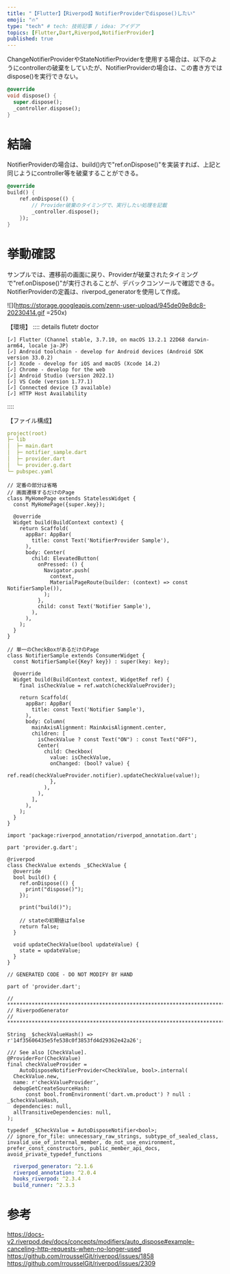 ```yaml
---
title: "【Flutter】【Riverpod】NotifierProviderでdispose()したい"
emoji: "🔥"
type: "tech" # tech: 技術記事 / idea: アイデア
topics: [Flutter,Dart,Riverpod,NotifierProvider]
published: true
---
```


ChangeNotifierProviderやStateNotifierProviderを使用する場合は、以下のようにcontrollerの破棄をしていたが、NotifierProviderの場合は、この書き方ではdispose()を実行できない。

```dart
@override
void dispose() {
  super.dispose();
  _controller.dispose();
}
```


# 結論
NotifierProviderの場合は、build()内で"ref.onDispose()"を実装すれば、上記と同じようにcontroller等を破棄することができる。

```dart
@override
build() {
    ref.onDispose(() {
        // Provider破棄のタイミングで、実行したい処理を記載
        _controller.dispose();
    });
}
```

<!-- ※【build()とは？】 -->
<!-- buildについての説明 -->
<!-- build()は、Providerの実装に必要なメソッドで、Providerの状態を返すメソッド。 -->
<!-- build()は、Providerの状態が変更された場合に、再度実行される。 -->


# 挙動確認
サンプルでは、遷移前の画面に戻り、Providerが破棄されたタイミングで"ref.onDispose()"が実行されることが、デバックコンソールで確認できる。
NotifierProviderの定義は、riverpod_generatorを使用して作成。

![](https://storage.googleapis.com/zenn-user-upload/945de09e8dc8-20230414.gif =250x)


【環境】
:::: details flutetr doctor
```text
[✓] Flutter (Channel stable, 3.7.10, on macOS 13.2.1 22D68 darwin-arm64, locale ja-JP)
[✓] Android toolchain - develop for Android devices (Android SDK version 33.0.2)
[✓] Xcode - develop for iOS and macOS (Xcode 14.2)
[✓] Chrome - develop for the web
[✓] Android Studio (version 2022.1)
[✓] VS Code (version 1.77.1)
[✓] Connected device (3 available)
[✓] HTTP Host Availability
```
::::

【ファイル構成】
```yaml
project(root)
├─ lib
│  ├─ main.dart
│  ├─ notifier_sample.dart
│  ├─ provider.dart
│  └─ provider.g.dart
└─ pubspec.yaml
```

```dart: main.dart
// 定番の部分は省略
// 画面遷移するだけのPage
class MyHomePage extends StatelessWidget {
  const MyHomePage({super.key});

  @override
  Widget build(BuildContext context) {
    return Scaffold(
      appBar: AppBar(
        title: const Text('NotifierProvider Sample'),
      ),
      body: Center(
        child: ElevatedButton(
          onPressed: () {
            Navigator.push(
              context,
              MaterialPageRoute(builder: (context) => const NotifierSample()),
            );
          },
          child: const Text('Notifier Sample'),
        ),
      ),
    );
  }
}
```

```dart: notifier_sample.dart
// 単一のCheckBoxがあるだけのPage
class NotifierSample extends ConsumerWidget {
  const NotifierSample({Key? key}) : super(key: key);

  @override
  Widget build(BuildContext context, WidgetRef ref) {
    final isCheckValue = ref.watch(checkValueProvider);

    return Scaffold(
      appBar: AppBar(
        title: const Text('Notifier Sample'),
      ),
      body: Column(
        mainAxisAlignment: MainAxisAlignment.center,
        children: [
          isCheckValue ? const Text("ON") : const Text("OFF"),
          Center(
            child: Checkbox(
              value: isCheckValue,
              onChanged: (bool? value) {
                ref.read(checkValueProvider.notifier).updateCheckValue(value!);
              },
            ),
          ),
        ],
      ),
    );
  }
}
```
    
```dart: provider.dart
import 'package:riverpod_annotation/riverpod_annotation.dart';

part 'provider.g.dart';

@riverpod
class CheckValue extends _$CheckValue {
  @override
  bool build() {
    ref.onDispose(() {
      print("dispose()");
    });

    print("build()");

    // stateの初期値はfalse
    return false;
  }

  void updateCheckValue(bool updateValue) {
    state = updateValue;
  }
}
```

```dart: provider.g.dart（riverpod_generatorで自動生成されたファイル）
// GENERATED CODE - DO NOT MODIFY BY HAND

part of 'provider.dart';

// **************************************************************************
// RiverpodGenerator
// **************************************************************************

String _$checkValueHash() => r'14f35606435e5fe538c0f3853fd4d29362e42a26';

/// See also [CheckValue].
@ProviderFor(CheckValue)
final checkValueProvider =
    AutoDisposeNotifierProvider<CheckValue, bool>.internal(
  CheckValue.new,
  name: r'checkValueProvider',
  debugGetCreateSourceHash:
      const bool.fromEnvironment('dart.vm.product') ? null : _$checkValueHash,
  dependencies: null,
  allTransitiveDependencies: null,
);

typedef _$CheckValue = AutoDisposeNotifier<bool>;
// ignore_for_file: unnecessary_raw_strings, subtype_of_sealed_class, invalid_use_of_internal_member, do_not_use_environment, prefer_const_constructors, public_member_api_docs, avoid_private_typedef_functions
```

```yaml : pubspec.yaml
  riverpod_generator: ^2.1.6
  riverpod_annotation: ^2.0.4
  hooks_riverpod: ^2.3.4
  build_runner: ^2.3.3
```



# 参考
https://docs-v2.riverpod.dev/docs/concepts/modifiers/auto_dispose#example-canceling-http-requests-when-no-longer-used
https://github.com/rrousselGit/riverpod/issues/1858
https://github.com/rrousselGit/riverpod/issues/2309
